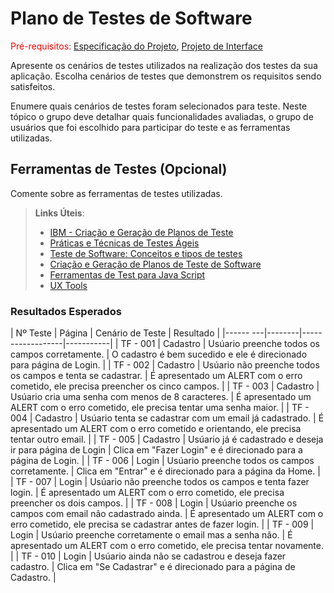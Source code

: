 # Plano de Testes de Software

<span style="color:red">Pré-requisitos: <a href="2-Especificação do Projeto.md"> Especificação do Projeto</a></span>, <a href="3-Projeto de Interface.md"> Projeto de Interface</a>

Apresente os cenários de testes utilizados na realização dos testes da sua aplicação. Escolha cenários de testes que demonstrem os requisitos sendo satisfeitos.

Enumere quais cenários de testes foram selecionados para teste. Neste tópico o grupo deve detalhar quais funcionalidades avaliadas, o grupo de usuários que foi escolhido para participar do teste e as ferramentas utilizadas.
 
## Ferramentas de Testes (Opcional)

Comente sobre as ferramentas de testes utilizadas.
 
> **Links Úteis**:
> - [IBM - Criação e Geração de Planos de Teste](https://www.ibm.com/developerworks/br/local/rational/criacao_geracao_planos_testes_software/index.html)
> - [Práticas e Técnicas de Testes Ágeis](http://assiste.serpro.gov.br/serproagil/Apresenta/slides.pdf)
> -  [Teste de Software: Conceitos e tipos de testes](https://blog.onedaytesting.com.br/teste-de-software/)
> - [Criação e Geração de Planos de Teste de Software](https://www.ibm.com/developerworks/br/local/rational/criacao_geracao_planos_testes_software/index.html)
> - [Ferramentas de Test para Java Script](https://geekflare.com/javascript-unit-testing/)
> - [UX Tools](https://uxdesign.cc/ux-user-research-and-user-testing-tools-2d339d379dc7)


### Resultados Esperados

| Nº Teste | Página | Cenário de Teste | Resultado |
|------ ---|--------|------------------|-----------|
| TF - 001 | Cadastro | Usúario preenche todos os campos corretamente. | O cadastro é bem sucedido e ele é direcionado para página de Login. |
| TF - 002 | Cadastro | Usúario não preenche todos os campos e tenta se cadastrar. | É apresentado um ALERT com o erro cometido, ele precisa preencher os cinco campos.  |
| TF - 003 | Cadastro | Usúario cria uma senha com menos de 8 caracteres. | É apresentado um ALERT com o erro cometido, ele precisa tentar uma senha maior. |
| TF - 004 | Cadastro | Usúario tenta se cadastrar com um email já cadastrado. | É apresentado um ALERT com o erro cometido e orientando, ele precisa tentar outro email. |
| TF - 005 | Cadastro | Usúario já é cadastrado e deseja ir para página de Login | Clica em "Fazer Login" e é direcionado para a página de Login. |
| TF - 006 | Login | Usúario preenche todos os campos corretamente. | Clica em "Entrar" e é direcionado para a página da Home. |
| TF - 007 | Login | Usúario não preenche todos os campos e tenta fazer login. | É apresentado um ALERT com o erro cometido, ele precisa preencher os dois campos. |
| TF - 008 | Login | Usúario preenche os campos com email não cadastrado ainda. | É apresentado um ALERT com o erro cometido, ele precisa se cadastrar antes de fazer login. |
| TF - 009 | Login | Usúario preenche corretamente o email mas a senha não. | É apresentado um ALERT com o erro cometido, ele precisa tentar novamente. |
| TF - 010 | Login | Usúario ainda não se cadastrou e deseja fazer cadastro. | Clica em "Se Cadastrar" e é direcionado para a página de Cadastro. |




